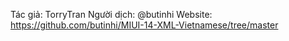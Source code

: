 Tác giả: TorryTran
Người dịch: @butinhi
Website: https://github.com/butinhi/MIUI-14-XML-Vietnamese/tree/master
